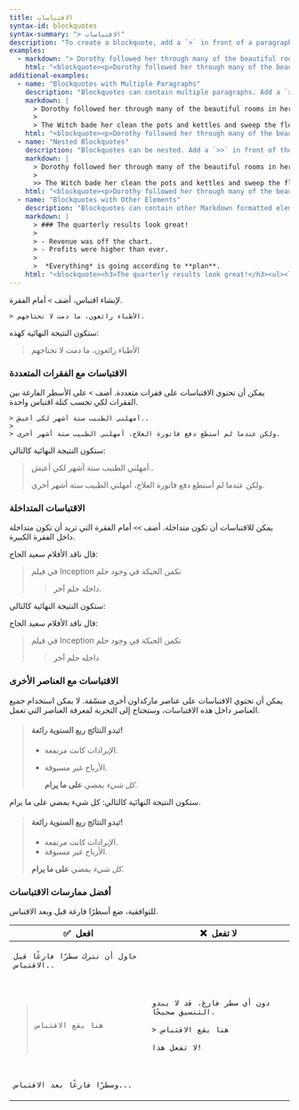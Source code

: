 ```yaml
---
title: الاقتباسات
syntax-id: blockquotes
syntax-summary: "> الاقتباسات"
description: "To create a blockquote, add a `>` in front of a paragraph."
examples:
  - markdown: "> Dorothy followed her through many of the beautiful rooms in  her castle."
    html: "<blockquote><p>Dorothy followed her through many of the beautiful rooms in her castle.</p></blockquote>"
additional-examples:
  - name: "Blockquotes with Multiple Paragraphs"
    description: "Blockquotes can contain multiple paragraphs. Add a `>` on the blank lines between the paragraphs."
    markdown: |
      > Dorothy followed her through many of the beautiful rooms in her castle.
      >
      > The Witch bade her clean the pots and kettles and sweep the floor and keep the fire fed with wood.
    html: "<blockquote><p>Dorothy followed her through many of the beautiful rooms in her castle.</p><p>The Witch bade her clean the pots and kettles and sweep the floor and keep the fire fed with wood.</p></blockquote>"
  - name: "Nested Blockquotes"
    description: "Blockquotes can be nested. Add a `>>` in front of the paragraph you want to nest."
    markdown: |
      > Dorothy followed her through many of the beautiful rooms in her castle.
      >
      >> The Witch bade her clean the pots and kettles and sweep the floor and keep the fire fed with wood.
    html: "<blockquote><p>Dorothy followed her through many of the beautiful rooms in her castle.</p><blockquote><p>The Witch bade her clean the pots and kettles and sweep the floor and keep the fire fed with wood.</p></blockquote></blockquote>"
  - name: "Blockquotes with Other Elements"
    description: "Blockquotes can contain other Markdown formatted elements. Not all elements can be used — you'll need to experiment to see which ones work."
    markdown: |
      > ### The quarterly results look great!
      >
      > - Revenue was off the chart.
      > - Profits were higher than ever.
      >
      >  *Everything* is going according to **plan**.
    html: "<blockquote><h3>The quarterly results look great!</h3><ul><li>Revenue was off the chart.</li><li>Profits were higher than ever.</li></ul><p><em>Everything</em> is going according to <strong>plan</strong>.</p></blockquote>"
---
```


لإنشاء اقتباس، أضف `>` أمام الفقرة.

```
> الأطباء رائعون، ما دمت لا تحتاجهم.
```

ستكون النتيجة النهائية كهذه:

> الأطباء رائعون، ما دمت لا تحتاجهم

### الاقتباسات مع الفقرات المتعددة

يمكن أن تحتوي الاقتباسات على فقرات متعددة. أضف `>` على الأسطر الفارغة بين الفقرات لكي تحسب كتلة اقتباس واحدة.

```
> أمهلني الطبيب ستة أشهر لكي أعيش..
>
> ولكن عندما لم أستطع دفع فاتورة العلاج، أمهلني الطبيب ستة أشهر أخرى.
```

ستكون النتيجة النهائية كالتالي:

> أمهلني الطبيب ستة أشهر لكي أعيش..
>
> ولكن عندما لم أستطع دفع فاتورة العلاج، أمهلني الطبيب ستة أشهر أخرى.

### الاقتباسات المتداخلة

يمكن للاقتباسات أن تكون متداخلة. أضف `>>` أمام الفقرة التي تريد أن تكون متداخلة داخل الفقرة الكبيرة.

قال ناقد الأفلام سعيد الحاج:

> في فيلم Inception تكمن الحبكة في وجود حلم
>
> > داخله حلم آخر.

ستكون النتيجة النهائية كالتالي:

قال ناقد الأفلام سعيد الحاج:

> في فيلم Inception تكمن الحبكة في وجود حلم
>
> > داخله حلم آخر

### الاقتباسات مع العناصر الأخرى

يمكن أن تحتوي الاقتباسات على عناصر ماركداون أخرى منسّقة. لا يمكن استخدام جميع العناصر داخل هذه الاقتباسات، وستحتاج إلى التجربة لمعرفة العناصر التي تعمل.

> #### تبدو النتائج ربع السنوية رائعة!
>
> - الإيرادات كانت مرتفعة.
> - الأرباح غير مسبوقة.
>
>   _كل شيء_ يمضي **على ما يرام**.

ستكون النتيجة النهائية كالتالي:
كل شيء يمضي على ما يرام.

> <h4 class="no-anchor">تبدو النتائج ربع السنوية رائعة!</h4>
>
> - الإيرادات كانت مرتفعة.
> - الأرباح غير مسبوقة.
>
> _كل شيء_ يمضي **على ما يرام**.

### أفضل ممارسات الاقتباسات

للتوافقية، ضع أسطرًا فارغة قبل وبعد الاقتباس.

<table class="table table-bordered">
<thead class="thead-light">
<tr>
  <th>✅&nbsp; افعل</th>
  <th>❌&nbsp; لا تفعل</th>
</tr>
</thead>
<tbody>
<tr>
<td>
<code class="highlighter-rouge">
حاول أن تترك سطرًا فارغًا قبل الاقتباس..<br><br>
 
> هنا يقع الاقتباس<br><br>
 
وسطرًا فارغًا بعد الاقتباس...
</code>
 
</td>
<td>
<code class="highlighter-rouge">
دون أي سطر فارغ، قد لا يبدو التنسيق صحيحًا.<br>
> هنا يقع الاقتباس<br>
لا تفعل هذا!
</code>
</td>
</tr>
</tbody>
</table>
